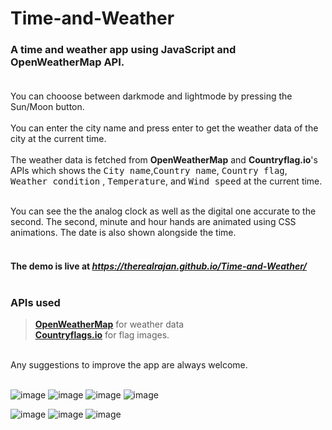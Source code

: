 # Time-and-Weather
### A time and weather app using JavaScript and OpenWeatherMap API.<br><br>
You can chooose between darkmode and lightmode by pressing the Sun/Moon button. <br><br>
You can enter the city name and press enter to get the weather data of the city at the current time.<br><br>
The weather data is fetched from **OpenWeatherMap** and **Countryflag.io**'s APIs which shows the <kbd>City name</kbd>,<kbd>Country name</kbd>, <kbd>Country flag</kbd>, <kbd>Weather condition</kbd> , <kbd>Temperature</kbd>, and <kbd>Wind speed</kbd> at the current time. <br><br>

You can see the the analog clock as well as the digital one accurate to the second. The second, minute and hour hands are animated using CSS animations. 
The date is also shown alongside the time. <br><br>

#### The demo is live at  *https://therealrajan.github.io/Time-and-Weather/* <br><br>
### APIs used
 > **[OpenWeatherMap](https://openweathermap.org/api)** for weather data
 > <br> **[Countryflags.io](https://www.countryflags.io/)** for flag images.

<br>
Any suggestions to improve the app are always welcome. <br><br>

![image](https://user-images.githubusercontent.com/22878736/130050703-6bebcde8-77ca-4720-93fc-08e41a626668.png)
![image](https://user-images.githubusercontent.com/22878736/130049581-d9befd30-a796-4345-96b7-a1e9cf12e1a7.png)
![image](https://user-images.githubusercontent.com/22878736/130050439-d697e2a6-391c-43e1-bde4-7996520fa16f.png)
![image](https://user-images.githubusercontent.com/22878736/130050917-6c2725c9-824c-428a-88ec-c3642c739ef3.png)

![image](https://user-images.githubusercontent.com/22878736/130047690-13ba78f8-8d77-40c0-9e0b-1c546b522485.png)
![image](https://user-images.githubusercontent.com/22878736/130047805-71de5645-b0f9-4af2-bc09-caf669ba5095.png)
![image](https://user-images.githubusercontent.com/22878736/130048087-f2e0361f-fdba-47bc-8c89-7974486df1ac.png)

